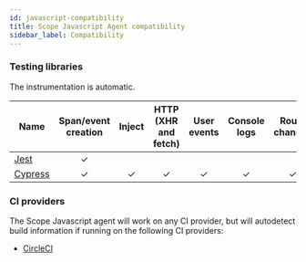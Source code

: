 ```yaml
---
id: javascript-compatibility
title: Scope Javascript Agent compatibility
sidebar_label: Compatibility
---
```


### Testing libraries

The instrumentation is automatic.

| Name                               | Span/event creation | Inject | HTTP (XHR and fetch) | User events | Console logs | Route changes | Exceptions |
| ---------------------------------- | :-----------------: | :----: | :------------------: | :---------: | :----------: | :-----------: | :--------: |
| [Jest](https://jestjs.io/)         |          ✓          |        |                      |             |              |               |            |
| [Cypress](https://www.cypress.io/) |          ✓          |   ✓    |          ✓           |      ✓      |      ✓       |       ✓       |     ✓      |

### CI providers

The Scope Javascript agent will work on any CI provider, but will autodetect build information if running on the following CI providers:

- [CircleCI](https://circleci.com/)
